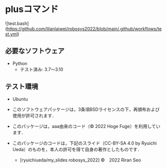 # plusコマンド
![test.bash] (https://github.com/lilanlaiwei/robosys2022/blob/main/.github/workflows/test.yml)



## 必要なソフトウェア
* Python
  * テスト済み: 3.7～3.10

## テスト環境
* Ubuntu

 * このソフトウェアパッケージは，3条項BSDライセンスの下，再頒布および使用が許可されます．
 * このパッケージは，aaa由来のコード（© 2022 Hoge Fuge）を利用しています．
 * このパッケージのコードは，下記のスライド（CC-BY-SA 4.0 by Ryuichi Ueda）のものを，本人の許可を得て自身の著作としたものです．
      * [ryuichiueda/my_slides robosys_2022]
©　2022 Riran Seo

